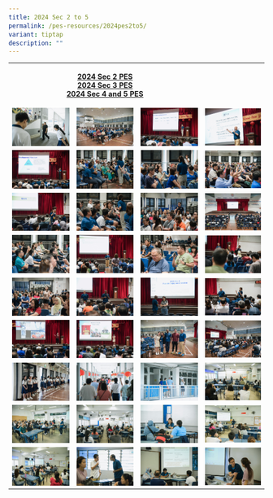 ```yaml
---
title: 2024 Sec 2 to 5
permalink: /pes-resources/2024pes2to5/
variant: tiptap
description: ""
---
```

<table>
<tbody>
<tr>
<th rowspan="1" colspan="3">
<p><strong><a href="/files/2024/2024_Sec_2_PES_Slides_for_PG.pdf" rel="noopener noreferrer nofollow" target="_blank">2024 Sec 2 PES</a></strong> 
<br><strong><a href="/files/2024/2024_Sec_3_PES_Slides_for_PG.pdf" rel="noopener noreferrer nofollow" target="_blank">2024 Sec 3 PES</a></strong> 
<br><a href="/files/2024/2024_Sec_4n5_PES_Slides_for_PG.pdf" rel="noopener noreferrer nofollow" target="_blank">2024 Sec 4 and 5 PES</a>
</p>
</th>
<th rowspan="1" colspan="1">
<p></p>
</th>
</tr>
<tr>
<td rowspan="1" colspan="1">
<div class="isomer-image-wrapper">
<img style="width: 100%" height="auto" width="100%" alt="" src="/images/240127 Sec 2 to 5 PES/240127_Sec_2_to_5_PES_1732.jpg">
</div>
</td>
<td rowspan="1" colspan="1">
<div class="isomer-image-wrapper">
<img style="width: 100%" height="auto" width="100%" alt="" src="/images/240127 Sec 2 to 5 PES/240127_Sec_2_to_5_PES_1738.jpg">
</div>
</td>
<td rowspan="1" colspan="1">
<div class="isomer-image-wrapper">
<img style="width: 100%" height="auto" width="100%" alt="" src="/images/240127 Sec 2 to 5 PES/240127_Sec_2_to_5_PES_1744.jpg">
</div>
</td>
<td rowspan="1" colspan="1">
<div class="isomer-image-wrapper">
<img style="width: 100%" height="auto" width="100%" alt="" src="/images/240127 Sec 2 to 5 PES/240127_Sec_2_to_5_PES_1678.jpg">
</div>
</td>
</tr>
<tr>
<td rowspan="1" colspan="1">
<div class="isomer-image-wrapper">
<img style="width: 100%" height="auto" width="100%" alt="" src="/images/240127 Sec 2 to 5 PES/240127_Sec_2_to_5_PES_1620.jpg">
</div>
</td>
<td rowspan="1" colspan="1">
<div class="isomer-image-wrapper">
<img style="width: 100%" height="auto" width="100%" alt="" src="/images/240127 Sec 2 to 5 PES/240127_Sec_2_to_5_PES_1804.jpg">
</div>
</td>
<td rowspan="1" colspan="1">
<div class="isomer-image-wrapper">
<img style="width: 100%" height="auto" width="100%" alt="" src="/images/240127 Sec 2 to 5 PES/240127_Sec_2_to_5_PES_1803.jpg">
</div>
</td>
<td rowspan="1" colspan="1">
<div class="isomer-image-wrapper">
<img style="width: 100%" height="auto" width="100%" alt="" src="/images/240127 Sec 2 to 5 PES/240127_Sec_2_to_5_PES_1740.jpg">
</div>
</td>
</tr>
<tr>
<td rowspan="1" colspan="1">
<div class="isomer-image-wrapper">
<img style="width: 100%" height="auto" width="100%" alt="" src="/images/240127 Sec 2 to 5 PES/240127_Sec_2_to_5_PES_1630.jpg">
</div>
</td>
<td rowspan="1" colspan="1">
<div class="isomer-image-wrapper">
<img style="width: 100%" height="auto" width="100%" alt="" src="/images/240127 Sec 2 to 5 PES/240127_Sec_2_to_5_PES_1622.jpg">
</div>
</td>
<td rowspan="1" colspan="1">
<div class="isomer-image-wrapper">
<img style="width: 100%" height="auto" width="100%" alt="" src="/images/240127 Sec 2 to 5 PES/240127_Sec_2_to_5_PES_1693.jpg">
</div>
</td>
<td rowspan="1" colspan="1">
<div class="isomer-image-wrapper">
<img style="width: 100%" height="auto" width="100%" alt="" src="/images/240127 Sec 2 to 5 PES/240127_Sec_2_to_5_PES_1631.jpg">
</div>
</td>
</tr>
<tr>
<td rowspan="1" colspan="1">
<div class="isomer-image-wrapper">
<img style="width: 100%" height="auto" width="100%" alt="" src="/images/240127 Sec 2 to 5 PES/240127_Sec_2_to_5_PES_1665.jpg">
</div>
</td>
<td rowspan="1" colspan="1">
<div class="isomer-image-wrapper">
<img style="width: 100%" height="auto" width="100%" alt="" src="/images/240127 Sec 2 to 5 PES/240127_Sec_2_to_5_PES_1690.jpg">
</div>
</td>
<td rowspan="1" colspan="1">
<div class="isomer-image-wrapper">
<img style="width: 100%" height="auto" width="100%" alt="" src="/images/240127 Sec 2 to 5 PES/240127_Sec_2_to_5_PES_1684.jpg">
</div>
</td>
<td rowspan="1" colspan="1">
<div class="isomer-image-wrapper">
<img style="width: 100%" height="auto" width="100%" alt="" src="/images/240127 Sec 2 to 5 PES/240127_Sec_2_to_5_PES_1686.jpg">
</div>
</td>
</tr>
<tr>
<td rowspan="1" colspan="1">
<div class="isomer-image-wrapper">
<img style="width: 100%" height="auto" width="100%" alt="" src="/images/240127 Sec 2 to 5 PES/240127_Sec_2_to_5_PES_1698.jpg">
</div>
</td>
<td rowspan="1" colspan="1">
<div class="isomer-image-wrapper">
<img style="width: 100%" height="auto" width="100%" alt="" src="/images/240127 Sec 2 to 5 PES/240127_Sec_2_to_5_PES_1688.jpg">
</div>
</td>
<td rowspan="1" colspan="1">
<div class="isomer-image-wrapper">
<img style="width: 100%" height="auto" width="100%" alt="" src="/images/240127 Sec 2 to 5 PES/240127_Sec_2_to_5_PES_1632.jpg">
</div>
</td>
<td rowspan="1" colspan="1">
<div class="isomer-image-wrapper">
<img style="width: 100%" height="auto" width="100%" alt="" src="/images/240127 Sec 2 to 5 PES/240127_Sec_2_to_5_PES_1683.jpg">
</div>
</td>
</tr>
<tr>
<td rowspan="1" colspan="1">
<div class="isomer-image-wrapper">
<img style="width: 100%" height="auto" width="100%" alt="" src="/images/240127 Sec 2 to 5 PES/240127_Sec_2_to_5_PES_1801.jpg">
</div>
</td>
<td rowspan="1" colspan="1">
<div class="isomer-image-wrapper">
<img style="width: 100%" height="auto" width="100%" alt="" src="/images/240127 Sec 2 to 5 PES/240127_Sec_2_to_5_PES_1771.jpg">
</div>
</td>
<td rowspan="1" colspan="1">
<div class="isomer-image-wrapper">
<img style="width: 100%" height="auto" width="100%" alt="" src="/images/240127 Sec 2 to 5 PES/240127_Sec_2_to_5_PES_1812.jpg">
</div>
</td>
<td rowspan="1" colspan="1">
<div class="isomer-image-wrapper">
<img style="width: 100%" height="auto" width="100%" alt="" src="/images/240127 Sec 2 to 5 PES/240127_Sec_2_to_5_PES_1759.jpg">
</div>
</td>
</tr>
<tr>
<td rowspan="1" colspan="1">
<div class="isomer-image-wrapper">
<img style="width: 100%" height="auto" width="100%" alt="" src="/images/240127 Sec 2 to 5 PES/240127_Sec_2_to_5_PES_1806.jpg">
</div>
</td>
<td rowspan="1" colspan="1">
<div class="isomer-image-wrapper">
<img style="width: 100%" height="auto" width="100%" alt="" src="/images/240127 Sec 2 to 5 PES/240127_Sec_2_to_5_PES_1819.jpg">
</div>
</td>
<td rowspan="1" colspan="1">
<div class="isomer-image-wrapper">
<img style="width: 100%" height="auto" width="100%" alt="" src="/images/240127 Sec 2 to 5 PES/240127_Sec_2_to_5_PES_1821.jpg">
</div>
</td>
<td rowspan="1" colspan="1">
<div class="isomer-image-wrapper">
<img style="width: 100%" height="auto" width="100%" alt="" src="/images/240127 Sec 2 to 5 PES/240127_Sec_2_to_5_PES_1845.jpg">
</div>
</td>
</tr>
<tr>
<td rowspan="1" colspan="1">
<div class="isomer-image-wrapper">
<img style="width: 100%" height="auto" width="100%" alt="" src="/images/240127 Sec 2 to 5 PES/240127_Sec_2_to_5_PES_1836.jpg">
</div>
</td>
<td rowspan="1" colspan="1">
<div class="isomer-image-wrapper">
<img style="width: 100%" height="auto" width="100%" alt="" src="/images/240127 Sec 2 to 5 PES/240127_Sec_2_to_5_PES_1700.jpg">
</div>
</td>
<td rowspan="1" colspan="1">
<div class="isomer-image-wrapper">
<img style="width: 100%" height="auto" width="100%" alt="" src="/images/240127 Sec 2 to 5 PES/240127_Sec_2_to_5_PES_1707.jpg">
</div>
</td>
<td rowspan="1" colspan="1">
<div class="isomer-image-wrapper">
<img style="width: 100%" height="auto" width="100%" alt="" src="/images/240127 Sec 2 to 5 PES/240127_Sec_2_to_5_PES_1645.jpg">
</div>
</td>
</tr>
<tr>
<td rowspan="1" colspan="1">
<div class="isomer-image-wrapper">
<img style="width: 100%" height="auto" width="100%" alt="" src="/images/240127 Sec 2 to 5 PES/240127_Sec_2_to_5_PES_1838.jpg">
</div>
</td>
<td rowspan="1" colspan="1">
<div class="isomer-image-wrapper">
<img style="width: 100%" height="auto" width="100%" alt="" src="/images/240127 Sec 2 to 5 PES/240127_Sec_2_to_5_PES_1867.jpg">
</div>
</td>
<td rowspan="1" colspan="1">
<div class="isomer-image-wrapper">
<img style="width: 100%" height="auto" width="100%" alt="" src="/images/240127 Sec 2 to 5 PES/240127_Sec_2_to_5_PES_1637.jpg">
</div>
</td>
<td rowspan="1" colspan="1">
<div class="isomer-image-wrapper">
<img style="width: 100%" height="auto" width="100%" alt="" src="/images/240127 Sec 2 to 5 PES/240127_Sec_2_to_5_PES_1868.jpg">
</div>
</td>
</tr>
</tbody>
</table>
<p></p>
<p></p>